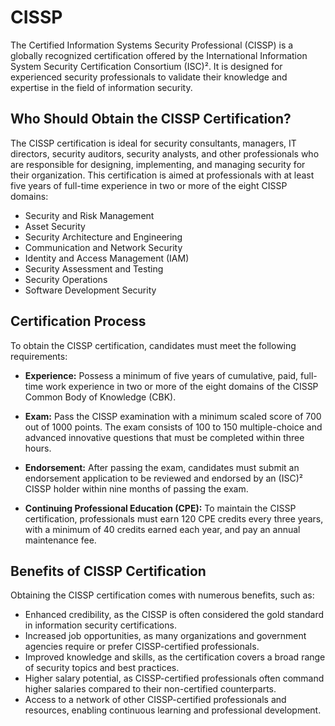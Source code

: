 # CISSP

The Certified Information Systems Security Professional (CISSP) is a globally recognized certification offered by the International Information System Security Certification Consortium (ISC)². It is designed for experienced security professionals to validate their knowledge and expertise in the field of information security.

## Who Should Obtain the CISSP Certification?

The CISSP certification is ideal for security consultants, managers, IT directors, security auditors, security analysts, and other professionals who are responsible for designing, implementing, and managing security for their organization. This certification is aimed at professionals with at least five years of full-time experience in two or more of the eight CISSP domains:

- Security and Risk Management
- Asset Security
- Security Architecture and Engineering
- Communication and Network Security
- Identity and Access Management (IAM)
- Security Assessment and Testing
- Security Operations
- Software Development Security

## Certification Process

To obtain the CISSP certification, candidates must meet the following requirements:

- **Experience:** Possess a minimum of five years of cumulative, paid, full-time work experience in two or more of the eight domains of the CISSP Common Body of Knowledge (CBK).

- **Exam:** Pass the CISSP examination with a minimum scaled score of 700 out of 1000 points. The exam consists of 100 to 150 multiple-choice and advanced innovative questions that must be completed within three hours.

- **Endorsement:** After passing the exam, candidates must submit an endorsement application to be reviewed and endorsed by an (ISC)² CISSP holder within nine months of passing the exam.

- **Continuing Professional Education (CPE):** To maintain the CISSP certification, professionals must earn 120 CPE credits every three years, with a minimum of 40 credits earned each year, and pay an annual maintenance fee.

## Benefits of CISSP Certification

Obtaining the CISSP certification comes with numerous benefits, such as:

- Enhanced credibility, as the CISSP is often considered the gold standard in information security certifications.
- Increased job opportunities, as many organizations and government agencies require or prefer CISSP-certified professionals.
- Improved knowledge and skills, as the certification covers a broad range of security topics and best practices.
- Higher salary potential, as CISSP-certified professionals often command higher salaries compared to their non-certified counterparts.
- Access to a network of other CISSP-certified professionals and resources, enabling continuous learning and professional development.
